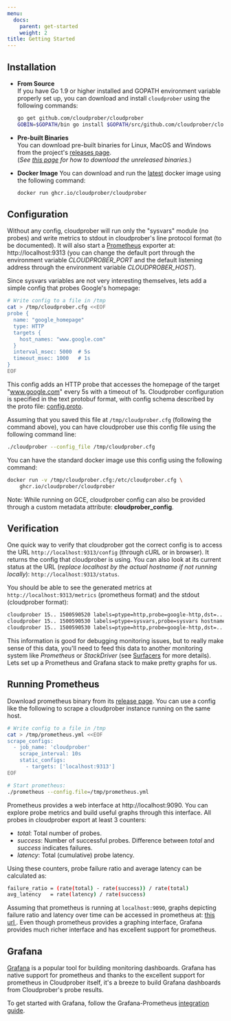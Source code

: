 ```yaml
---
menu:
  docs:
    parent: get-started
    weight: 2
title: Getting Started
---
```


## Installation

- **From Source**  
  If you have Go 1.9 or higher installed and GOPATH environment variable properly set up, you
  can download and install `cloudprober` using the following commands:

  ```bash
  go get github.com/cloudprober/cloudprober
  GOBIN=$GOPATH/bin go install $GOPATH/src/github.com/cloudprober/cloudprober/cmd/cloudprober.go
  ```

- **Pre-built Binaries**  
  You can download pre-built binaries for Linux, MacOS and Windows from the
  project's [releases page](http://github.com/cloudprober/cloudprober/releases).  
  (_See [this page](https://github.com/cloudprober/cloudprober/wiki/Download-unreleased-binaries) for
  how to download the unreleased binaries._)

- **Docker Image**
  You can download and run the [latest](https://github.com/cloudprober/cloudprober/wiki/Docker-versions) docker image using
  the following command:

  ```bash
  docker run ghcr.io/cloudprober/cloudprober
  ```

## Configuration

Without any config, cloudprober will run only the "sysvars" module (no probes) and write metrics to stdout in cloudprober's line protocol format (to be documented). It will also start a [Prometheus](http://prometheus.io) exporter at: http://localhost:9313 (you can change the default port through the environment variable _CLOUDPROBER_PORT_ and the default listening address through the environment variable _CLOUDPROBER_HOST_).

Since sysvars variables are not very interesting themselves, lets add a simple
config that probes Google's homepage:

```bash
# Write config to a file in /tmp
cat > /tmp/cloudprober.cfg <<EOF
probe {
  name: "google_homepage"
  type: HTTP
  targets {
    host_names: "www.google.com"
  }
  interval_msec: 5000  # 5s
  timeout_msec: 1000   # 1s
}
EOF
```

This config adds an HTTP probe that accesses the homepage of the target "www.google.com" every 5s with a timeout of 1s. Cloudprober configuration is specified in the text protobuf format, with config schema described by the proto file: [config.proto](https://github.com/cloudprober/cloudprober/blob/master/config/proto/config.proto).

Assuming that you saved this file at `/tmp/cloudprober.cfg` (following the command above), you can have cloudprober use this config file using the following command line:

```bash
./cloudprober --config_file /tmp/cloudprober.cfg
```

You can have the standard docker image use this config using the following
command:

```bash
docker run -v /tmp/cloudprober.cfg:/etc/cloudprober.cfg \
    ghcr.io/cloudprober/cloudprober
```

Note: While running on GCE, cloudprober config can also be provided through a
custom metadata attribute: **cloudprober_config**.

## Verification

One quick way to verify that cloudprober got the correct config is to access the URL `http://localhost:9313/config` (through cURL or in browser). It returns the config that cloudprober is using. You can also look at its current status at the URL (_replace localhost by the actual hostname if not running locally_): `http://localhost:9313/status`.

You should be able to see the generated metrics at `http://localhost:9313/metrics` (prometheus format) and the stdout (cloudprober format):

```bash
cloudprober 15.. 1500590520 labels=ptype=http,probe=google-http,dst=.. total=17 success=17 latency=180835
cloudprober 15.. 1500590530 labels=ptype=sysvars,probe=sysvars hostname="manugarg-ws" uptime=100
cloudprober 15.. 1500590530 labels=ptype=http,probe=google-http,dst=.. total=19 success=19 latency=211644
```

This information is good for debugging monitoring issues, but to really make sense of this data, you'll need to feed this data to another monitoring system like _Prometheus_ or _StackDriver_ (see [Surfacers](/surfacers/overview) for more details). Lets set up a Prometheus and Grafana stack to make pretty graphs for us.

## Running Prometheus

Download prometheus binary from its [release page](https://prometheus.io/download/). You can use a config like the following
to scrape a cloudprober instance running on the same host.

```bash
# Write config to a file in /tmp
cat > /tmp/prometheus.yml <<EOF
scrape_configs:
  - job_name: 'cloudprober'
    scrape_interval: 10s
    static_configs:
      - targets: ['localhost:9313']
EOF

# Start prometheus:
./prometheus --config.file=/tmp/prometheus.yml
```

Prometheus provides a web interface at http://localhost:9090. You can explore probe metrics and
build useful graphs through this interface. All probes in cloudprober export at least 3 counters:

- _total_: Total number of probes.
- _success_: Number of successful probes. Difference between _total_ and
  _success_ indicates failures.
- _latency_: Total (cumulative) probe latency.

Using these counters, probe failure ratio and average latency can be calculated
as:

```bash
failure_ratio = (rate(total) - rate(success)) / rate(total)
avg_latency   = rate(latency) / rate(success)
```

Assuming that prometheus is running at `localhost:9090`, graphs depicting
failure ratio and latency over time can be accessed in prometheus at: [this url ](<"http://localhost:9090/graph?g0.range_input=1h&g0.expr=(rate(total%5B1m%5D)+-+rate(success%5B1m%5D))+%2F+rate(total%5B1m%5D)&g0.tab=0&g1.range_input=1h&g1.expr=rate(latency%5B1m%5D)+%2F+rate(success%5B1m%5D)+%2F+1000&g1.tab=0">).
Even though prometheus provides a graphing interface, Grafana provides much
richer interface and has excellent support for prometheus.

## Grafana

[Grafana](https://grafana.com) is a popular tool for building monitoring dashboards. Grafana has native support for prometheus and thanks to the excellent support for prometheus in Cloudprober itself, it's a breeze to build Grafana dashboards from Cloudprober's probe results.

To get started with Grafana, follow the Grafana-Prometheus
[integration guide](https://prometheus.io/docs/visualization/grafana/).
